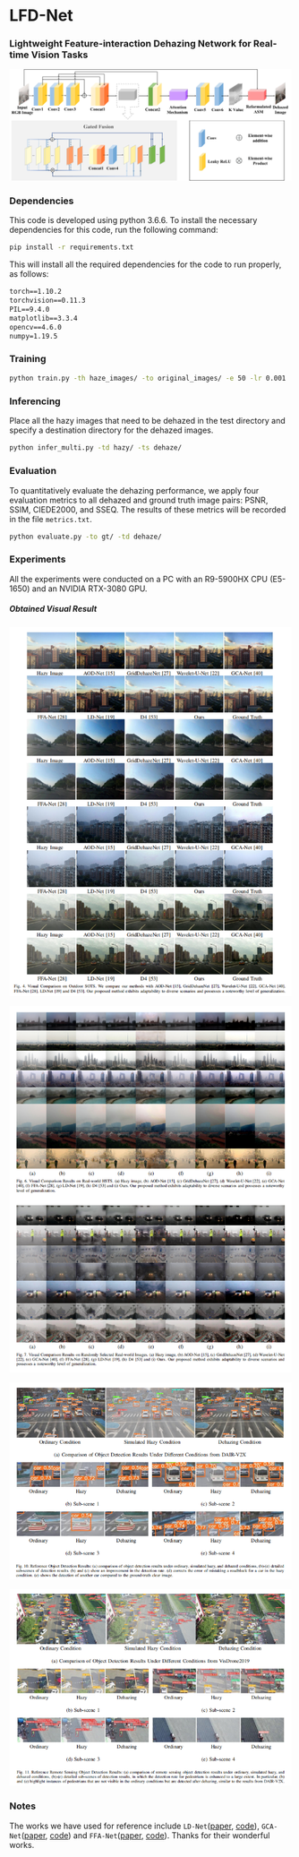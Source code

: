 # LFD-Net

### Lightweight Feature-interaction Dehazing Network for Real-time Vision Tasks

![](readme_images/framework.jpg)

### Dependencies

This code is developed using python 3.6.6. To install the necessary dependencies for this code, run the following command:

```bash
pip install -r requirements.txt
```

This will install all the required dependencies for the code to run properly, as follows:

```
torch==1.10.2
torchvision==0.11.3
PIL==9.4.0
matplotlib==3.3.4
opencv==4.6.0
numpy=1.19.5
```

### Training

```bash
python train.py -th haze_images/ -to original_images/ -e 50 -lr 0.001
```

### Inferencing

Place all the hazy images that need to be dehazed in the test directory and specify a destination directory for the dehazed images.

```bash
python infer_multi.py -td hazy/ -ts dehaze/ 
```

### Evaluation

To quantitatively evaluate the dehazing performance, we apply four evaluation metrics to all dehazed and ground truth image pairs: PSNR, SSIM, CIEDE2000, and SSEQ. The results of these metrics will be recorded in the file `metrics.txt`.

```bash
python evaluate.py -to gt/ -td dehaze/
```

### Experiments

All the experiments were conducted on a PC with an R9-5900HX CPU (E5-1650) and an NVIDIA RTX-3080 GPU. 

##### Obtained Visual Result

![](readme_images/visual_comparison_SOTS.png)

![alt](readme_images/visual_comparison_HSTS&OWN.png)

![alt](readme_images/object_detection_outdoor.png)

![alt](readme_images/object_detection_remote_sensing.png)

### Notes

The works we have used for reference include `LD-Net`([paper](https://ieeexplore.ieee.org/abstract/document/9562276), [code](https://github.com/hayatkhan8660-maker/Light-DehazeNet)), `GCA-Net`([paper](https://ieeexplore.ieee.org/abstract/document/8658661), [code](https://github.com/cddlyf/GCANet)) and `FFA-Net`([paper](https://ojs.aaai.org/index.php/AAAI/article/view/6865), [code](https://github.com/zhilin007/FFA-Net)). Thanks for their wonderful works.
